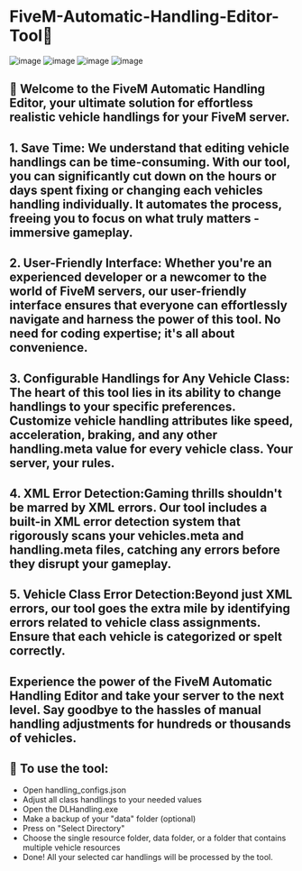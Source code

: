 # FiveM-Automatic-Handling-Editor-Tool💎

![image](https://github.com/Lestar2vvd/FiveM-Automatic-Handling-Editor-Tool/assets/158731610/2ec61cc0-2524-43e7-aeb6-5f3106a2062a)
![image](https://github.com/Lestar2vvd/FiveM-Automatic-Handling-Editor-Tool/assets/158731610/3912073f-82c6-4d9d-83b8-2e99a6770f00)
![image](https://github.com/Lestar2vvd/FiveM-Automatic-Handling-Editor-Tool/assets/158731610/c0b53203-d538-46ed-b025-5a7dbe483f42)
![image](https://github.com/Lestar2vvd/FiveM-Automatic-Handling-Editor-Tool/assets/158731610/5df8e207-f6b4-4778-b083-64e44b04a119)


## 💬 Welcome to the FiveM Automatic Handling Editor, your ultimate solution for effortless realistic vehicle handlings for your FiveM server.

## 1. Save Time: We understand that editing vehicle handlings can be time-consuming. With our tool, you can significantly cut down on the hours or days spent fixing or changing each vehicles handling individually. It automates the process, freeing you to focus on what truly matters - immersive gameplay.

## 2. User-Friendly Interface: Whether you're an experienced developer or a newcomer to the world of FiveM servers, our user-friendly interface ensures that everyone can effortlessly navigate and harness the power of this tool. No need for coding expertise; it's all about convenience.

## 3. Configurable Handlings for Any Vehicle Class: The heart of this tool lies in its ability to change handlings to your specific preferences. Customize vehicle handling attributes like speed, acceleration, braking, and any other handling.meta value for every vehicle class. Your server, your rules.

## 4. XML Error Detection:Gaming thrills shouldn't be marred by XML errors. Our tool includes a built-in XML error detection system that rigorously scans your vehicles.meta and handling.meta files, catching any errors before they disrupt your gameplay.

## 5. Vehicle Class Error Detection:Beyond just XML errors, our tool goes the extra mile by identifying errors related to vehicle class assignments. Ensure that each vehicle is categorized or spelt correctly.

## Experience the power of the FiveM Automatic Handling Editor and take your server to the next level. Say goodbye to the hassles of manual handling adjustments for hundreds or thousands of vehicles.

## 📑 To use the tool:
- Open handling_configs.json
- Adjust all class handlings to your needed values
- Open the DLHandling.exe
- Make a backup of your "data" folder (optional)
- Press on "Select Directory"
- Choose the single resource folder, data folder, or a folder that contains multiple vehicle resources
- Done! All your selected car handlings will be processed by the tool.




